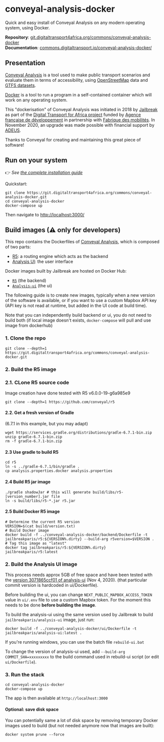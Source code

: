 # conveyal-analysis-docker

Quick and easy install of Conveyal Analysis on any modern operating system, using Docker.

**Repository**: [git.digitaltransport4africa.org/commons/conveyal-analysis-docker](https://git.digitaltransport4africa.org/commons/conveyal-analysis-docker)  
**Documentation**: [commons.digitaltransport.io/conveyal-analysis-docker/](http://commons.digitaltransport.io/conveyal-analysis-docker/)

## Presentation

[Conveyal Analysis](https://www.conveyal.com/analysis/) is a tool used to make public transport scenarios and evaluate them in terms of accessibility, using [OpenStreetMap](http://openstreetmap.org/) data and [GTFS datasets](https://git.digitaltransport4africa.org/data).

[Docker](docker.com) is a tool to run a program in a self-contained container which will work on any operating system.

This "dockerisation" of Conveyal Analysis was initiated in 2018 by [Jailbreak](http://jailbreak.paris/) as part of the [Digital Transport for Africa project](http://digitaltransport4africa.org/) funded by [Agence française de développement](https://www.afd.fr/) in partnership with [Fabrique des mobilités](http://lafabriquedesmobilites.fr/). In November 2020, an upgrade was made possible with financial support by [ADEUS](http://www.adeus.org/).

Thanks to Conveyal for creating and maintaining this great piece of software!

## Run on your system

👉 _See [the complete installation guide](/INSTALL.md)_

Quickstart:

```
git clone https://git.digitaltransport4africa.org/commons/conveyal-analysis-docker.git
cd conveyal-analysis-docker
docker-compose up
```
Then navigate to [http://localhost:3000/](http://localhost:3000/)

## Build images (⚠ only for developers)

This repo contains the Dockerfiles of [Conveyal Analysis](https://www.conveyal.com/analysis/), which is composed of two parts:
- [R5](https://github.com/conveyal/r5): a routing engine which acts as the backend
- [Analysis UI](https://github.com/conveyal/analysis-ui): the user interface

Docker images built by Jailbreak are hosted on Docker Hub:
- [`R5`](https://hub.docker.com/r/jailbreakparis/r5) (the backend)
- [`Analysis-ui`](https://hub.docker.com/r/jailbreakparis/analysis-ui) (the ui)

The following guide is to create new images, typically when a new version of the software is available, or if you want to use a custom Mapbox API key (API key is not read at runtime, but added in the UI code at build time).

Note that you can independently build backend or ui, you do not need to build both (if local image doesn't exists, `docker-compose` will pull and use image from dockerhub)

### 1. Clone the repo

```
git clone --depth=1 https://git.digitaltransport4africa.org/commons/conveyal-analysis-docker.git
```

### 2. Build the R5 image

### 2.1. CLone R5 source code

Image creation have done tested with R5 v6.0.0-19-g6a985e9

```
git clone --depth=1 https://github.com/conveyal/r5
```

#### 2.2. Get a fresh version of Gradle

(6.7.1 in this example, but you may adapt)

```
wget https://services.gradle.org/distributions/gradle-6.7.1-bin.zip
unzip gradle-6.7.1-bin.zip
rm -f gradle-6.7.1-bin.zip
```

#### 2.3 Use gradle to build R5

```
cd r5
ln -s ../gradle-6.7.1/bin/gradle .
cp analysis.properties.docker analysis.properties
```

#### 2.4 Build R5 jar image

```
./gradle shadowJar # this will generate build/libs/r5-[version_number].jar file
ln -s build/libs/r5-*.jar r5.jar
```

#### 2.5 Build Docker R5 image

```
# Determine the current R5 version
VERSION=$(cat build/version.txt)
# Build Docker image
docker build -f ../conveyal-analysis-docker/backend/Dockerfile -t jailbreakparis/r5:${VERSION%.dirty} --build-arg r5version=$VERSION .
# Tag this image as "latest"
docker tag jailbreakparis/r5:${VERSION%.dirty} jailbreakparis/r5:latest
```

### 2. Build the Analysis UI image

This process needs approx 5GB of free space and have been tested with the [version 3071865ccf01 of analysis-ui](https://github.com/conveyal/analysis-ui/commit/3071865ccf01e1b03011fb3b7a7c2afa81e461ca) (Nov 4, 2020). (that particular commit version is hardcoded in ui/Dockerfile).

Before building the ui, you can change `NEXT_PUBLIC_MAPBOX_ACCESS_TOKEN` value in `ui/.env` file to use a custom Mapbox token. For the moment this needs to be done **before building the image**.

To build the analysis-ui using the same version used by Jailbreak to build `jailbreakparis/analysis-ui` image, just run:

```
docker build -f ../conveyal-analysis-docker/ui/Dockerfile -t jailbreakparis/analysis-ui:latest .
```

If you're running windows, you can use the batch file `rebuild-ui.bat`

To change the version of analysis-ui used, add `--build-arg COMMIT_SHA=xxxxxxxxx` to the build command used in rebuild-ui script (or edit `ui/Dockerfile`).

### 3. Run the stack

```
cd conveyal-analysis-docker
docker-compose up
```

The app is then available at `http://localhost:3000`

#### Optional: save disk space

You can potentially same a lot of disk space by removing temporary Docker images used to build (but not needed anymore now that images are built):

```
docker system prune --force
```

